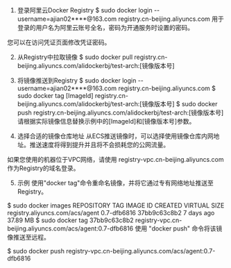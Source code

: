 1. 登录阿里云Docker Registry
$ sudo docker login --username=ajian02****@163.com registry.cn-beijing.aliyuncs.com
用于登录的用户名为阿里云账号全名，密码为开通服务时设置的密码。

您可以在访问凭证页面修改凭证密码。

2. 从Registry中拉取镜像
$ sudo docker pull registry.cn-beijing.aliyuncs.com/alidockerbj/test-arch:[镜像版本号]
3. 将镜像推送到Registry
$ sudo docker login --username=ajian02****@163.com registry.cn-beijing.aliyuncs.com
$ sudo docker tag [ImageId] registry.cn-beijing.aliyuncs.com/alidockerbj/test-arch:[镜像版本号]
$ sudo docker push registry.cn-beijing.aliyuncs.com/alidockerbj/test-arch:[镜像版本号]
请根据实际镜像信息替换示例中的[ImageId]和[镜像版本号]参数。

4. 选择合适的镜像仓库地址
从ECS推送镜像时，可以选择使用镜像仓库内网地址。推送速度将得到提升并且将不会损耗您的公网流量。

如果您使用的机器位于VPC网络，请使用 registry-vpc.cn-beijing.aliyuncs.com 作为Registry的域名登录。

5. 示例
使用"docker tag"命令重命名镜像，并将它通过专有网络地址推送至Registry。

$ sudo docker images
REPOSITORY                                                         TAG                 IMAGE ID            CREATED             VIRTUAL SIZE
registry.aliyuncs.com/acs/agent                                    0.7-dfb6816         37bb9c63c8b2        7 days ago          37.89 MB
$ sudo docker tag 37bb9c63c8b2 registry-vpc.cn-beijing.aliyuncs.com/acs/agent:0.7-dfb6816
使用 "docker push" 命令将该镜像推送至远程。

$ sudo docker push registry-vpc.cn-beijing.aliyuncs.com/acs/agent:0.7-dfb6816





